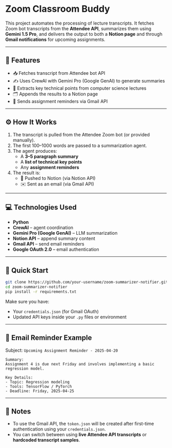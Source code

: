 # Zoom Classroom Buddy

This project automates the processing of lecture transcripts. It fetches Zoom bot transcripts from the **Attendee API**, summarizes them using **Gemini 1.5 Pro**, and delivers the output to both a **Notion page** and through **Gmail notifications** for upcoming assignments.

---

## 🔧 Features

- 📥 Fetches transcript from Attendee bot API  
- ✍️ Uses CrewAI with Gemini Pro (Google GenAI) to generate summaries  
- 🧠 Extracts key technical points from computer science lectures  
- 🗂 Appends the results to a Notion page  
- 📧 Sends assignment reminders via Gmail API  

---

## ⚙️ How It Works

1. The transcript is pulled from the Attendee Zoom bot (or provided manually).
2. The first 100–1000 words are passed to a summarization agent.
3. The agent produces:
   - A **3–5 paragraph summary**
   - A **list of technical key points**
   - Any **assignment reminders**
4. The result is:
   - 📄 Pushed to Notion (via Notion API)
   - ✉️ Sent as an email (via Gmail API)

---

## 💻 Technologies Used

- **Python**
- **CrewAI** – agent coordination
- **Gemini Pro (Google GenAI)** – LLM summarization
- **Notion API** – append summary content
- **Gmail API** – send email reminders
- **Google OAuth 2.0** – email authentication

---

## 🚀 Quick Start

```bash
git clone https://github.com/your-username/zoom-summarizer-notifier.git
cd zoom-summarizer-notifier
pip install -r requirements.txt
```

Make sure you have:
- Your `credentials.json` (for Gmail OAuth)
- Updated API keys inside your `.py` files or environment

---

## 📩 Email Reminder Example

Subject: `Upcoming Assignment Reminder - 2025-04-20`

```
Summary:
Assignment 4 is due next Friday and involves implementing a basic regression model.

Key Details:
- Topic: Regression modeling
- Tools: TensorFlow / PyTorch
- Deadline: Friday, 2025-04-25
```

---

## 📌 Notes

- To use the Gmail API, the `token.json` will be created after first-time authentication using your `credentials.json`.
- You can switch between using **live Attendee API transcripts** or **hardcoded transcript samples**.
